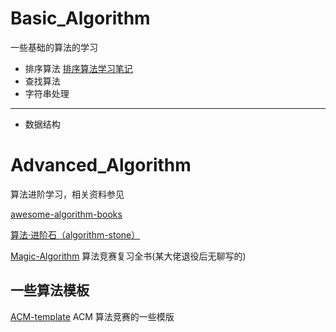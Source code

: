# Basic_Algorithm
一些基础的算法的学习

* 排序算法 [排序算法学习笔记](https://github.com/LJW0401/Basic_Algorithm/blob/main/%E6%8E%92%E5%BA%8F%E7%AE%97%E6%B3%95/%23%E6%8E%92%E5%BA%8F%E7%AE%97%E6%B3%95%E5%AD%A6%E4%B9%A0%E7%AC%94%E8%AE%B0.md)
* 查找算法 
* 字符串处理 
------
* 数据结构 

# Advanced_Algorithm
算法进阶学习，相关资料参见

[awesome-algorithm-books](https://github.com/bat67/awesome-algorithm-books.git)

[算法·进阶石（algorithm-stone）](https://github.com/acm-clan/algorithm-stone.git)

[Magic-Algorithm](https://github.com/verticallimit/Magic-Algorithm.git) 算法竞赛复习全书(某大佬退役后无聊写的)


## 一些算法模板
[ACM-template](https://github.com/Strive-for-excellence/ACM-template.git) ACM 算法竞赛的一些模版
